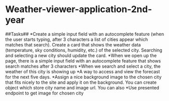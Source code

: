 # Weather-viewer-application-2nd-year
##Tasks##
*Create a simple input field with an autocomplete feature (when the user starts typing, after 3 characters a list of cities appear which matches that search). Create a card that shows the weather data (temperature, sky conditions, humidity, etc.) of the selected city. Searching and selecting a new city should update the card.
  *When we open up the page, there is a simple input field with an autocomplete feature that shows search matches after 3 characters
  *When we search and select a city, the weather of this city is showing up
*A way to access and view the forecast for the next five days.
*Assign a nice background image to the chosen city that fits nicely to the site and apply it on the background. You can create object which store city name and image url. You can also
*Use presented endpoint to get image for chosen city 
